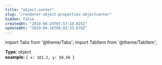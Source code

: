 ```yaml
---
title: "object.center"
slug: "/renderer-object-properties-objectcenter"
hidden: false
createdAt: "2018-08-24T07:57:10.025Z"
updatedAt: "2019-04-16T00:03:33.678Z"
---
```


import Tabs from '@theme/Tabs';
import TabItem from '@theme/TabItem';

**Type**: object  
**example:** `{ x: 101.2, y: 50.56 }`
